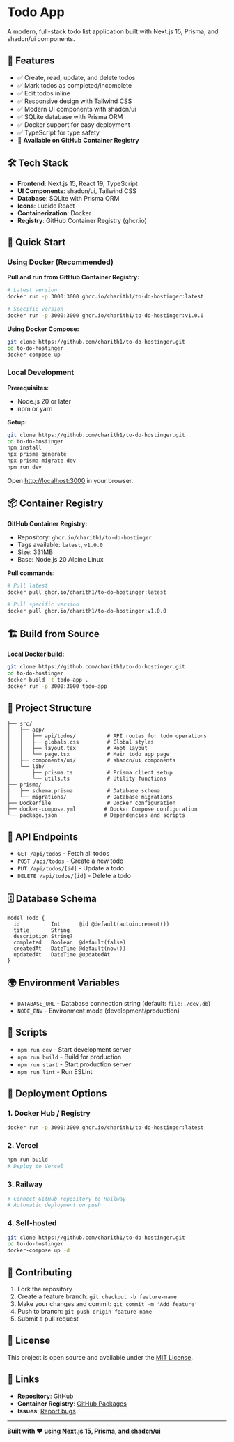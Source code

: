 # Todo App

A modern, full-stack todo list application built with Next.js 15, Prisma, and shadcn/ui components.

## 🎯 Features

- ✅ Create, read, update, and delete todos
- ✅ Mark todos as completed/incomplete
- ✅ Edit todos inline
- ✅ Responsive design with Tailwind CSS
- ✅ Modern UI components with shadcn/ui
- ✅ SQLite database with Prisma ORM
- ✅ Docker support for easy deployment
- ✅ TypeScript for type safety
- 🐳 **Available on GitHub Container Registry**

## 🛠️ Tech Stack

- **Frontend**: Next.js 15, React 19, TypeScript
- **UI Components**: shadcn/ui, Tailwind CSS
- **Database**: SQLite with Prisma ORM
- **Icons**: Lucide React
- **Containerization**: Docker
- **Registry**: GitHub Container Registry (ghcr.io)

## 🚀 Quick Start

### Using Docker (Recommended)

**Pull and run from GitHub Container Registry:**
```bash
# Latest version
docker run -p 3000:3000 ghcr.io/charith1/to-do-hostinger:latest

# Specific version
docker run -p 3000:3000 ghcr.io/charith1/to-do-hostinger:v1.0.0
```

**Using Docker Compose:**
```bash
git clone https://github.com/charith1/to-do-hostinger.git
cd to-do-hostinger
docker-compose up
```

### Local Development

**Prerequisites:**
- Node.js 20 or later
- npm or yarn

**Setup:**
```bash
git clone https://github.com/charith1/to-do-hostinger.git
cd to-do-hostinger
npm install
npx prisma generate
npx prisma migrate dev
npm run dev
```

Open [http://localhost:3000](http://localhost:3000) in your browser.

## 📦 Container Registry

**GitHub Container Registry:**
- Repository: `ghcr.io/charith1/to-do-hostinger`
- Tags available: `latest`, `v1.0.0`
- Size: 331MB
- Base: Node.js 20 Alpine Linux

**Pull commands:**
```bash
# Pull latest
docker pull ghcr.io/charith1/to-do-hostinger:latest

# Pull specific version
docker pull ghcr.io/charith1/to-do-hostinger:v1.0.0
```

## 🏗️ Build from Source

**Local Docker build:**
```bash
git clone https://github.com/charith1/to-do-hostinger.git
cd to-do-hostinger
docker build -t todo-app .
docker run -p 3000:3000 todo-app
```

## 📁 Project Structure

```
├── src/
│   ├── app/
│   │   ├── api/todos/          # API routes for todo operations
│   │   ├── globals.css         # Global styles
│   │   ├── layout.tsx          # Root layout
│   │   └── page.tsx            # Main todo app page
│   ├── components/ui/          # shadcn/ui components
│   └── lib/
│       ├── prisma.ts           # Prisma client setup
│       └── utils.ts            # Utility functions
├── prisma/
│   ├── schema.prisma           # Database schema
│   └── migrations/             # Database migrations
├── Dockerfile                  # Docker configuration
├── docker-compose.yml         # Docker Compose configuration
└── package.json               # Dependencies and scripts
```

## 🔌 API Endpoints

- `GET /api/todos` - Fetch all todos
- `POST /api/todos` - Create a new todo
- `PUT /api/todos/[id]` - Update a todo
- `DELETE /api/todos/[id]` - Delete a todo

## 🗄️ Database Schema

```prisma
model Todo {
  id          Int      @id @default(autoincrement())
  title       String
  description String?
  completed   Boolean  @default(false)
  createdAt   DateTime @default(now())
  updatedAt   DateTime @updatedAt
}
```

## 🌍 Environment Variables

- `DATABASE_URL` - Database connection string (default: `file:./dev.db`)
- `NODE_ENV` - Environment mode (development/production)

## 📜 Scripts

- `npm run dev` - Start development server
- `npm run build` - Build for production
- `npm run start` - Start production server
- `npm run lint` - Run ESLint

## 🚀 Deployment Options

### **1. Docker Hub / Registry**
```bash
docker run -p 3000:3000 ghcr.io/charith1/to-do-hostinger:latest
```

### **2. Vercel**
```bash
npm run build
# Deploy to Vercel
```

### **3. Railway**
```bash
# Connect GitHub repository to Railway
# Automatic deployment on push
```

### **4. Self-hosted**
```bash
git clone https://github.com/charith1/to-do-hostinger.git
cd to-do-hostinger
docker-compose up -d
```

## 🤝 Contributing

1. Fork the repository
2. Create a feature branch: `git checkout -b feature-name`
3. Make your changes and commit: `git commit -m 'Add feature'`
4. Push to branch: `git push origin feature-name`
5. Submit a pull request

## 📄 License

This project is open source and available under the [MIT License](LICENSE).

## 🔗 Links

- **Repository**: [GitHub](https://github.com/charith1/to-do-hostinger)
- **Container Registry**: [GitHub Packages](https://github.com/charith1/to-do-hostinger/pkgs/container/to-do-hostinger)
- **Issues**: [Report bugs](https://github.com/charith1/to-do-hostinger/issues)

---

**Built with ❤️ using Next.js 15, Prisma, and shadcn/ui**
